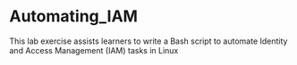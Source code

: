 # Automating_IAM
This lab exercise assists learners to write a Bash script to automate Identity and Access  Management (IAM) tasks in Linux
